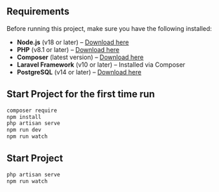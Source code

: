 ## Requirements

Before running this project, make sure you have the following installed:

-   **Node.js** (v18 or later) – [Download here](https://nodejs.org/)
-   **PHP** (v8.1 or later) – [Download here](https://www.php.net/downloads.php)
-   **Composer** (latest version) – [Download here](https://getcomposer.org/download/)
-   **Laravel Framework** (v10 or later) – Installed via Composer
-   **PostgreSQL** (v14 or later) – [Download here](https://www.postgresql.org/download/)

## Start Project for the first time run

```bash
composer require
npm install
php artisan serve
npm run dev
npm run watch

```

## Start Project

```bash
php artisan serve
npm run watch
```
